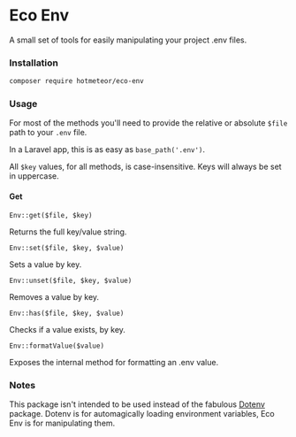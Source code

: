# Eco Env
 
A small set of tools for easily manipulating your project .env files.

### Installation

```sh
composer require hotmeteor/eco-env
```

### Usage

For most of the methods you'll need to provide the relative or absolute `$file` path to your `.env` file.

In a Laravel app, this is as easy as `base_path('.env')`.

All `$key` values, for all methods, is case-insensitive. Keys will always be set in uppercase. 

#### Get

`Env::get($file, $key)`

Returns the full key/value string.

`Env::set($file, $key, $value)`

Sets a value by key.

`Env::unset($file, $key, $value)`

Removes a value by key.

`Env::has($file, $key, $value)`

Checks if a value exists, by key.

`Env::formatValue($value)`

Exposes the internal method for formatting an .env value.

### Notes

This package isn't intended to be used instead of the fabulous [Dotenv](https://github.com/vlucas/phpdotenv) package. Dotenv is for automagically loading environment variables, Eco Env is for manipulating them.